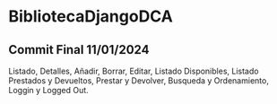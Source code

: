 # BibliotecaDjangoDCA

## Commit Final 11/01/2024
Listado, Detalles, Añadir, Borrar, Editar, Listado Disponibles, Listado Prestados y Devueltos, Prestar y Devolver, Busqueda y Ordenamiento, Loggin y Logged Out.

